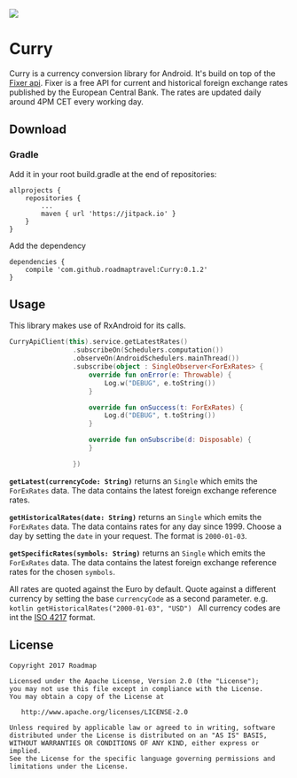 [![](https://jitpack.io/v/roadmaptravel/Curry.svg)](https://jitpack.io/#roadmaptravel/Curry)

# Curry
Curry is a currency conversion library for Android. It's build on top of the [Fixer api](http://fixer.io/). 
Fixer is a free API for current and historical foreign exchange rates published by the European Central Bank.
The rates are updated daily around 4PM CET every working day. 

## Download
### Gradle
Add it in your root build.gradle at the end of repositories:
```
allprojects {
    repositories {
        ...
        maven { url 'https://jitpack.io' }
    }
}
```
Add the dependency
```
dependencies {
    compile 'com.github.roadmaptravel:Curry:0.1.2'
}

```

## Usage

This library makes use of RxAndroid for its calls.

```kotlin
CurryApiClient(this).service.getLatestRates()
                .subscribeOn(Schedulers.computation())
                .observeOn(AndroidSchedulers.mainThread())
                .subscribe(object : SingleObserver<ForExRates> {
                    override fun onError(e: Throwable) {
                        Log.w("DEBUG", e.toString())
                    }

                    override fun onSuccess(t: ForExRates) {
                        Log.d("DEBUG", t.toString())
                    }

                    override fun onSubscribe(d: Disposable) {
                    }

                })
```

**`getLatest(currencyCode: String)`** returns an `Single` which emits the `ForExRates` data. The data contains the latest foreign exchange reference rates.

**`getHistoricalRates(date: String)`** returns an `Single` which emits the `ForExRates` data. The data contains rates for any day since 1999. Choose a day by setting the `date` in your request. The format is `2000-01-03`.

**`getSpecificRates(symbols: String)`** returns an `Single` which emits the `ForExRates` data. The data contains the latest foreign exchange reference rates for the chosen `symbols`. 


All rates are quoted against the Euro by default. Quote against a different currency by setting the base `currencyCode` as a second parameter. 
e.g. ```kotlin getHistoricalRates("2000-01-03", "USD") ```
All currency codes are int the [ISO 4217](https://en.wikipedia.org/wiki/ISO_4217) format.


## License

    Copyright 2017 Roadmap
    
    Licensed under the Apache License, Version 2.0 (the "License");
    you may not use this file except in compliance with the License.
    You may obtain a copy of the License at

       http://www.apache.org/licenses/LICENSE-2.0

    Unless required by applicable law or agreed to in writing, software
    distributed under the License is distributed on an "AS IS" BASIS,
    WITHOUT WARRANTIES OR CONDITIONS OF ANY KIND, either express or implied.
    See the License for the specific language governing permissions and
    limitations under the License.
